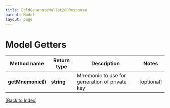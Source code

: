 ```yaml
---
title: EgldGenerateWallet200Response
parent: Model
layout: page
---
```


# Model Getters

Method name | Return type | Description | Notes
------------ | ------------- | ------------- | -------------
**getMnemonic()** | **string** | Mnemonic to use for generation of private key | [optional]

[[Back to Index]](../index.md)
